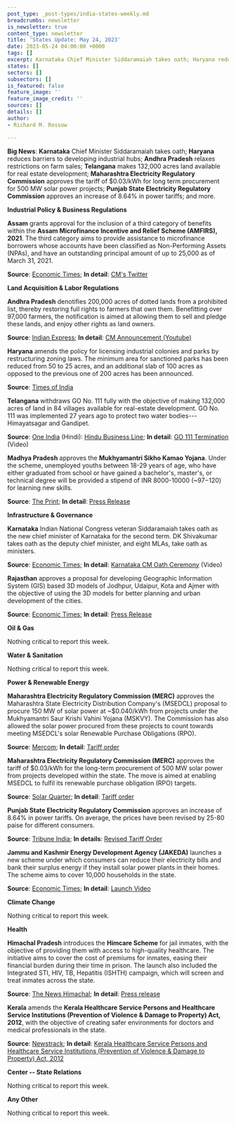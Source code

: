 ```yaml
---
post_type: _post-types/india-states-weekly.md
breadcrumbs: newsletter
is_newsletter: true
content_type: newsletter
title: 'States Update: May 24, 2023'
date: 2023-05-24 04:00:00 +0000
tags: []
excerpt: Karnataka Chief Minister Siddaramaiah takes oath; Haryana reduces barriers to developing industrial hubs; Andhra Pradesh relaxes restrictions on farm sales; Telangana makes 132,000 acres land available for real estate development; Maharashtra Electricity Regulatory Commission** approves the tariff of $0.03/kWh for long term procurement for 500 MW solar power projects; Punjab State Electricity Regulatory Commission** approves an increase of 8.64% in power tariffs; and more.
states: []
sectors: []
subsectors: []
is_featured: false
feature_image: ''
feature_image_credit: ''
sources: []
details: []
author:
- Richard M. Rossow

---
```

**Big News**: **Karnataka** Chief Minister Siddaramaiah takes oath; **Haryana** reduces barriers to developing industrial hubs; **Andhra Pradesh** relaxes restrictions on farm sales; **Telangana** makes 132,000 acres land available for real estate development; **Maharashtra Electricity Regulatory Commission** approves the tariff of $0.03/kWh for long term procurement for 500 MW solar power projects; **Punjab State Electricity Regulatory Commission** approves an increase of 8.64% in power tariffs; and more.

**Industrial Policy & Business Regulations**  

**Assam** grants approval for the inclusion of a third category of benefits within the **Assam Microfinance Incentive and Relief Scheme (AMFIRS), 2021**. The third category aims to provide assistance to microfinance borrowers whose accounts have been classified as Non-Performing Assets (NPAs), and have an outstanding principal amount of up to 25,000 as of March 31, 2021. 

**Source**: [Economic Times](https://economictimes.indiatimes.com/news/economy/policy/assam-cabinet-approves-category-iii-of-microfinance-incentive-and-relief-scheme-extends-mou-with-37-lenders/articleshow/100363280.cms?from=mdr); **In detail**: [CM's Twitter](https://twitter.com/ranojpeguassam/status/1659545339517607938/photo/1)

**Land Acquisition & Labor Regulations**  

**Andhra Pradesh** denotifies 200,000 acres of dotted lands from a prohibited list, thereby restoring full rights to farmers that own them. Benefitting over 97,000 farmers, the notification is aimed at allowing them to sell and pledge these lands, and enjoy other rights as land owners. 

**Source**: [Indian Express](https://indianexpress.com/article/cities/hyderabad/andhra-govt-british-era-dotted-lands-8614130/); **In detail**: [CM Announcement (Youtube)](https://www.youtube.com/watch?v=5f7ncCJottY)

**Haryana** amends the policy for licensing industrial colonies and parks by restructuring zoning laws. The minimum area for sanctioned parks has been reduced from 50 to 25 acres, and an additional slab of 100 acres as opposed to the previous one of 200 acres has been announced. 

**Source**: [Times of India](https://timesofindia.indiatimes.com/city/chandigarh/hry-amends-policy-for-licensing-indl-colonies/articleshowprint/100390070.cms)

**Telangana** withdraws GO No. 111 fully with the objective of making 132,000 acres of land in 84 villages available for real-estate development. GO No. 111 was implemented 27 years ago to protect two water bodies--- Himayatsagar and Gandipet. 

**Source**: [One India](https://hindi.oneindia.com/news/jaipur/rajasthan-news-rs-13-26-crore-approved-for-drinking-water-in-shyam-nagar-jaipur-773390.html) (Hindi): [Hindu Business Line](https://www.thehindubusinessline.com/news/telangana-cabinet-to-withdraw-the-go-111/article66867024.ece); **In detail**: [GO 111 Termination](https://www.youtube.com/watch?v=NBcXzLtIibw) (Video)

**Madhya Pradesh** approves the **Mukhyamantri Sikho Kamao Yojana**. Under the scheme, unemployed youths between 18-29 years of age, who have either graduated from school or have gained a bachelor's, master's, or technical degree will be provided a stipend of INR 8000-10000 (~$97-$120) for learning new skills. 

**Source**: [The Print](https://theprint.in/india/mp-cabinet-approves-learn-and-earn-scheme-for-unemployed-youths-cm-chouhan/1579036/); **In detail**: [Press Release](https://www.mpinfo.org/Home/TodaysNews#Mukhya-Mantri-Sikho-Kamao-Yojana-will-provide-new-opportunities-for-employment,-progress-and-development-to-the-youths:-CM-Shri-Chouhan-20230517N110)

**Infrastructure & Governance**  

**Karnataka** Indian National Congress veteran Siddaramaiah takes oath as the new chief minister of Karnataka for the second term. DK Shivakumar takes oath as the deputy chief minister, and eight MLAs, take oath as ministers. 

**Source**: [Economic Times](https://economictimes.indiatimes.com/news/politics-and-nation/congress-siddaramaiah-sworn-in-as-karnataka-cm-dk-shivakumar-takes-oath-as-his-deputy/articleshow/100374408.cms#:~:text=Congress%20veteran%20Siddharamaiah%20on%20Sunday,office%20at%20Bengaluru's%20Kanteerava%20Stadium.); **In detail**: [Karnataka CM Oath Ceremony](https://www.youtube.com/watch?v=e48MUcGrKQM) (Video)

**Rajasthan** approves a proposal for developing Geographic Information System (GIS) based 3D models of Jodhpur, Udaipur, Kota and Ajmer with the objective of using the 3D models for better planning and urban development of the cities. 

**Source**: [Economic Times](https://economictimes.indiatimes.com/news/india/rajasthan-government-approves-proposal-to-create-gis-based-3d-models-of-4-cities/articleshow/100380544.cms?from=mdr); **In detail**: [Press Release](https://cmo.rajasthan.gov.in/pressreleasedetail/110516)

**Oil & Gas**  

Nothing critical to report this week.  

**Water & Sanitation**  

Nothing critical to report this week.  

**Power & Renewable Energy**  

**Maharashtra Electricity Regulatory Commission (MERC)** approves the Maharashtra State Electricity Distribution Company's (MSEDCL) proposal to procure 150 MW of solar power at ~$0.040/kWh from projects under the Mukhyamantri Saur Krishi Vahini Yojana (MSKVY). The Commission has also allowed the solar power procured from these projects to count towards meeting MSEDCL's solar Renewable Purchase Obligations (RPO). 

**Source**: [Mercom](https://www.mercomindia.com/maharashtra-tariff-150-mw-solar-power); **In detail**: [Tariff order](https://merc.gov.in/wp-content/uploads/2023/05/Order-43-of-2023.pdf)

**Maharashtra Electricity Regulatory Commission (MERC)** approves the tariff of $0.03/kWh for the long-term procurement of 500 MW solar power from projects developed within the state. The move is aimed at enabling MSEDCL to fulfil its renewable purchase obligation (RPO) targets. 

**Source**: [Solar Quarter](https://solarquarter.com/2023/05/22/merc-approves-%E2%82%B92-90-tariff-for-procuring-500-mw-of-solar-power-on-long-term-basis-in-maharashtra/); **In detail**: [Tariff order](https://merc.gov.in/wp-content/uploads/2023/05/Order-41-of-2023.pdf)

**Punjab State Electricity Regulatory Commission** approves an increase of 8.64% in power tariffs. On average, the prices have been revised by 25-80 paise for different consumers.  

**Source**: [Tribune India](https://www.tribuneindia.com/news/punjab/punjab-increases-electricity-tariff-bhagwant-mann-says-it-wont-affect-common-man-508034); **In details**: [Revised Tariff Order](https://pserc.gov.in/pages/Tariff%20for%20FY%202022-23.pdf)

**Jammu and Kashmir Energy Development Agency (JAKEDA)** launches a new scheme under which consumers can reduce their electricity bills and bank their surplus energy if they install solar power plants in their homes. The scheme aims to cover 10,000 households in the state. 

**Source**: [Economic Times](https://economictimes.indiatimes.com/industry/renewables/jk-to-push-solar-energy-to-cut-consumers-electricity-bills/articleshow/100305702.cms); **In detail**: [Launch Video](https://www.youtube.com/watch?v=cw9UfbfIBqE)

**Climate Change**

Nothing critical to report this week.  

**Health**   

**Himachal Pradesh** introduces the **Himcare Scheme** for jail inmates, with the objective of providing them with access to high-quality healthcare. The initiative aims to cover the cost of premiums for inmates, easing their financial burden during their time in prison. The launch also included the Integrated STI, HIV, TB, Hepatitis (ISHTH) campaign, which will screen and treat inmates across the state. 

**Source**: [The News Himachal](https://thenewshimachal.com/2023/05/himachal-pradesh-cm-launches-himcare-scheme-for-jail-inmates-ensuring-quality-healthcare/); **In detail**: [Press release](http://himachalpr.gov.in/OnePressRelease.aspx?Language=1&ID=27197)

**Kerala** amends the **Kerala Healthcare Service Persons and Healthcare Service Institutions (Prevention of Violence & Damage to Property) Act, 2012**, with the objective of creating safer environments for doctors and medical professionals in the state. 

**Source**: [Newstrack](https://english.newstracklive.com/news/hospital-protection-ordinance-approved-in-kerala-to-ensure-safety-of-health-staff-sc1-nu318-ta318-1277033-1.html); **In detail**: [Kerala Healthcare Service Persons and Healthcare Service Institutions (Prevention of Violence & Damage to Property) Act, 2012](https://prsindia.org/files/bills_acts/acts_states/kerala/2012/2012KERALA14.pdf)

**Center -- State Relations**  

Nothing critical to report this week.  

**Any Other**

Nothing critical to report this week.
